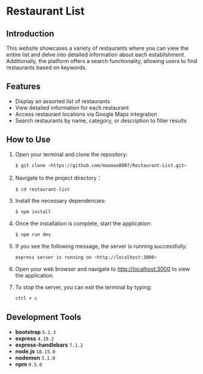 # Restaurant List

## Introduction

This website showcases a variety of restaurants where you can view the entire list and delve into detailed information about each establishment. Additionally, the platform offers a search functionality, allowing users to find restaurants based on keywords.

## Features

- Display an assorted list of restaurants
- View detailed information for each restaurant
- Access restaurant locations via Google Maps integration
- Search restaurants by name, category, or description to filter results

## How to Use

1. Open your terminal and clone the repository:
    
    ```bash
    $ git clone <https://github.com/maomao0007/Restaurant-List.git>
    
    ```
2. Navigate to the project directory：

    ```bash
    $ cd restaurant-list
   
    ```
3. Install the necessary dependencies:
    
    ```bash
    $ npm install
    
    ```
    
4. Once the installation is complete, start the application:
    
    ```bash
    $ npm run dev
    
    ```
    
5. If you see the following message, the server is running successfully:
    
    ```bash
    express server is running on <http://localhost:3000>
    
    ```
    
6. Open your web browser and navigate to [http://localhost:3000](http://localhost:3000/) to view the application.
7. To stop the server, you can exit the terminal by typing:
    
    ```bash
    ctrl + c
    ```

## Development Tools

- **bootstrap** `5.1.3`
- **express** `4.19.2`
- **express-handlebars** `7.1.2`
- **node.js** `18.15.0`
- **nodemon** `3.1.0`
- **npm** `9.5.0`
